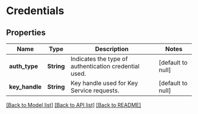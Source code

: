 # Credentials

## Properties
Name | Type | Description | Notes
------------ | ------------- | ------------- | -------------
**auth_type** | **String** | Indicates the type of authentication credential used. | [default to null]
**key_handle** | **String** | Key handle used for Key Service requests. | [default to null]

[[Back to Model list]](../README.md#documentation-for-models) [[Back to API list]](../README.md#documentation-for-api-endpoints) [[Back to README]](../README.md)


